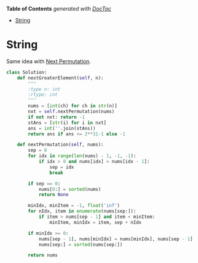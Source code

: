 <!-- START doctoc generated TOC please keep comment here to allow auto update -->
<!-- DON'T EDIT THIS SECTION, INSTEAD RE-RUN doctoc TO UPDATE -->
**Table of Contents**  *generated with [DocToc](https://github.com/thlorenz/doctoc)*

- [String](#string)

<!-- END doctoc generated TOC please keep comment here to allow auto update -->

# String

Same idea with [Next Permutation](https://leetcode.com/problems/next-permutation/).

```python
class Solution:
    def nextGreaterElement(self, n):
        """
        :type n: int
        :rtype: int
        """
        nums = [int(ch) for ch in str(n)]
        nxt = self.nextPermutation(nums)
        if not nxt: return -1
        stAns = [str(i) for i in nxt]
        ans = int(''.join(stAns))
        return ans if ans <= 2**31-1 else -1

    def nextPermutation(self, nums):
        sep = 0
        for idx in range(len(nums) - 1, -1, -1):
            if idx > 0 and nums[idx] > nums[idx - 1]:
                sep = idx
                break

        if sep == 0:
            nums[0:] = sorted(nums)
            return None

        minIdx, minItem = -1, float('inf')
        for nIdx, item in enumerate(nums[sep:]):
            if item > nums[sep - 1] and item < minItem:
                minItem, minIdx = item, sep + nIdx

        if minIdx >= 0:
            nums[sep - 1], nums[minIdx] = nums[minIdx], nums[sep - 1]
            nums[sep:] = sorted(nums[sep:])

        return nums
```
